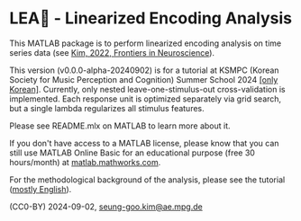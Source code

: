 # LEA👧 - Linearized Encoding Analysis

This MATLAB package is to perform linearized encoding analysis on time series data (see [Kim, 2022, Frontiers in Neuroscience](https://doi.org/10.3389/fnins.2022.928841)).

This version (v0.0.0-alpha-20240902) is for a tutorial at KSMPC (Korean Society for Music Perception and Cognition) Summer School 2024 [[only Korean]](https://www.ksmpc.kr/single-post/2024-%EC%A0%9C-3-%ED%9A%8C-%ED%95%9C%EA%B5%AD%EC%9D%8C%EC%95%85%EC%A7%80%EA%B0%81%EC%9D%B8%EC%A7%80%ED%95%99%ED%9A%8C-%EC%97%AC%EB%A6%84%ED%95%99%EA%B5%90). Currently, only nested leave-one-stimulus-out cross-validation is implemented. Each response unit is optimized separately via grid search, but a single lambda regularizes all stimulus features.

Please see README.mlx on MATLAB to learn more about it.

If you don't have access to a MATLAB license, please know that you can still use MATLAB Online Basic for an educational purpose (free 30 hours/month) at [matlab.mathworks.com](https://matlab.mathworks.com).

For the methodological background of the analysis, please see the tutorial ([mostly English](https://github.com/seunggookim/ksmpc-ss24-sess3)).

(CC0-BY) 2024-09-02, [seung-goo.kim@ae.mpg.de](mailto:seung-goo.kim@ae.mpg.de)

